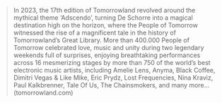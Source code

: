 >In 2023, the 17th edition of Tomorrowland revolved around the mythical theme ‘Adscendo’, turning De Schorre into a magical destination high on the horizon, where the People of Tomorrow witnessed the rise of a magnificent tale in the history of Tomorrowland’s Great Library. More than 400.000 People of Tomorrow celebrated love, music and unity during two legendary weekends full of surprises, enjoying breathtaking performances across 16 mesmerizing stages by more than 750 of the world’s best electronic music artists, including Amelie Lens, Anyma, Black Coffee, Dimitri Vegas & Like Mike, Eric Prydz, Lost Frequencies, Nina Kraviz, Paul Kalkbrenner, Tale Of Us, The Chainsmokers, and many more…
(tomorrowland.com)
